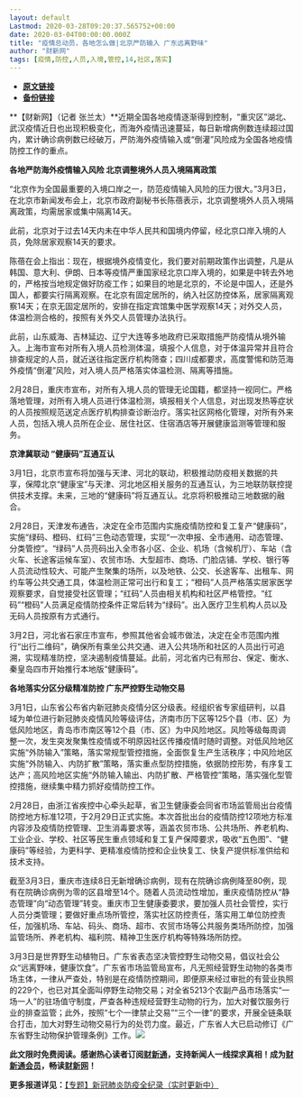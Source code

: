 ```yaml
---
layout: default
Lastmod: 2020-03-28T09:20:37.565752+00:00
date: 2020-03-04T00:00:00.000Z
title: "疫情总动员，各地怎么做|北京严防输入 广东远离野味"
author: "财新网"
tags: [疫情,防控,人员,入境,管控,14,社区,落实]
---
```


* [**原文链接**](http://china.caixin.com/2020-03-04/101523830.html)
* [**备份链接**](http://archive.ph/AtxQC)


**【财新网】（记者 张兰太）**近期全国各地疫情逐渐得到控制，“重灾区”湖北、武汉疫情近日也出现积极变化，而海外疫情迅速蔓延，每日新增病例数连续超过国内，累计确诊病例数已经破万，严防海外疫情输入或“倒灌”风险成为全国各地疫情防控工作的重点。

**各地严防海外疫情输入风险 北京调整境外人员入境隔离政策**

“北京作为全国最重要的入境口岸之一，防范疫情输入风险的压力很大。”3月3日，在北京市新闻发布会上，北京市政府副秘书长陈蓓表示，北京调整境外人员入境隔离政策，均需居家或集中隔离14天。

此前，北京对于过去14天内未在中华人民共和国境内停留，经北京口岸入境的人员，免除居家观察14天的要求。

陈蓓在会上指出：现在，根据境外疫情变化，我们要对前期政策作出调整，凡是从韩国、意大利、伊朗、日本等疫情严重国家经北京口岸入境的，如果是中转去外地的，严格按当地规定做好防疫工作；如果目的地是北京的，不论是中国人，还是外国人，都要实行隔离观察。在北京有固定居所的，纳入社区防控体系，居家隔离观察14天；在京无固定居所的，安排在指定宾馆集中医学观察14天；对外交人员，体温检测合格的，按照有关外交人员管理办法执行。

此前，山东威海、吉林延边、辽宁大连等多地政府已采取措施严防疫情从境外输入。上海市宣布对所有入境人员检测体温，填报个人信息，对于体温异常并且符合排查规定的人员，就近送往指定医疗机构筛查；四川成都要求，高度警惕和防范海外疫情“倒灌”风险，对入境人员严格落实体温检测、隔离等措施。

2月28日，重庆市宣布，对所有入境人员的管理无论国籍，都坚持一视同仁。严格落地管理，对所有入境人员进行体温检测，填报相关个人信息，对出现发热等症状的人员按照规范送定点医疗机构排查诊断治疗。落实社区网格化管理，对所有外来人员，包括入境人员所在企业、居住社区、住宿酒店等开展健康监测等管理和服务。

**京津冀联动 “健康码”互通互认**

3月1日，北京市宣布将加强与天津、河北的联动，积极推动防疫相关数据的共享，保障北京“健康宝”与天津、河北地区相关服务的互通互认，为三地联防联控提供技术支撑。未来，三地的“健康码”将互通互认。北京将积极推动三地数据的融合。

2月28日，天津发布通告，决定在全市范围内实施疫情防控和复工复产“健康码”，实施“绿码、橙码、红码”三色动态管理，实现“一次申报、全市通用、动态管理、分类管控”。“绿码”人员亮码出入全市各小区、企业、机场（含候机厅）、车站（含火车、长途客运候车室）、农贸市场、大型超市、商场、门脸店铺、学校、银行等人员流动性较大、可能产生聚集的场所，以及地铁、公交、长途客车、出租车、网约车等公共交通工具，体温检测正常可出行和复工；“橙码”人员严格落实居家医学观察要求，自觉接受社区管理；“红码”人员由相关机构和社区严格管控。“红码”“橙码”人员满足疫情防控条件正常后转为“绿码”。出入医疗卫生机构人员以及无码人员按原有方式通行。

3月2日，河北省石家庄市宣布，参照其他省会城市做法，决定在全市范围内推行“出行二维码”，确保所有乘坐公共交通、进入公共场所和社区的人员出行可追溯，实现精准防控，坚决遏制疫情蔓延。此前，河北省内已有邢台、保定、衡水、秦皇岛四市开始推行本地版“健康码”。

**各地落实分区分级精准防控 广东严控野生动物交易**

3月1日，山东省公布省内新冠肺炎疫情分区分级表。经组织省专家组研判，以县域为单位进行新冠肺炎疫情风险等级评估，济南市历下区等125个县（市、区）为低风险地区，青岛市市南区等12个县（市、区）为中风险地区。风险等级每周调整一次，发生突发聚集性疫情或不明原因社区传播疫情时随时调整。对低风险地区实施“外防输入”策略，落实常规型管控措施，全面恢复生产生活秩序；中风险地区实施“外防输入、内防扩散”策略，落实重点型防控措施，依据防控形势，有序复工达产；高风险地区实施“外防输入输出、内防扩散、严格管控”策略，落实强化型管控措施，继续集中精力抓好疫情防控工作。

2月28日，由浙江省疾控中心牵头起草，省卫生健康委会同省市场监管局出台疫情防控地方标准12项，于2月29日正式实施。本次首批出台的疫情防控12项地方标准内容涉及疫情防控管理、卫生消毒要求等，涵盖农贸市场、公共场所、养老机构、工业企业、学校、社区等民生重点领域和复工复产保障要求，吸收“五色图”、“健康码”等经验，为更科学、更精准疫情防控和企业快复工、快复产提供标准供给和技术支持。

截至3月3日，重庆市连续8日无新增确诊病例，现有在院确诊病例降至80例，现有在院确诊病例为零的区县增至14个。随着人员流动性增加，重庆疫情防控从“静态管理”向“动态管理”转变。重庆市卫生健康委要求，要加强人员社会管控，实行人员分类管理；要做好重点场所管控，落实社区防控责任，落实用工单位防控责任，加强机场、车站、码头、商场、超市、农贸市场等公共服务类场所防控，加强监管场所、养老机构、福利院、精神卫生医疗机构等特殊场所防控。

3月3日是世界野生动植物日。广东省表态坚决管控野生动物交易，倡议社会公众“远离野味，健康饮食”。广东省市场监管局宣布，凡无照经营野生动物的各类市场主体，一律从严查处，特别是在疫情防控期间，即便原来经过审批的有营业执照的229个，也已对其全面叫停野生动物交易；对全省5213个农副产品市场落实“一场一人”的驻场值守制度，严查各种违规经营野生动物的行为，加大对餐饮服务行业的排查监管；此外，按照“七个一律禁止交易”“三个一律”的要求，开展全链条联合打击，加大对野生动物交易行为的处罚力度。最近，广东省人大已启动修订《广东省野生动物保护管理条例》工作。[![](/images/post/d02a42d9cb3dec9320e5f550278911c7.ico)](http://china.caixin.com/2020-03-04/101523830.html)

**此文限时免费阅读。感谢热心读者订阅[财新通](http://mall.caixin.com/mall/web/product/product.html?id=733&originReferrer=appfree&channelSource=appfree)，支持新闻人一线探求真相！成为[财新通会员](http://mall.caixin.com/mall/web/list/list.html?type=127&originReferrer=appfree&channelSource=appfree)，畅读[财新网](https://datayi.cn/1lnZaaidYRRn)！**

**更多报道详见：**[【专题】新冠肺炎防疫全纪录（实时更新中）](http://m.app.caixin.com/m_topic_detail/1473.html)

